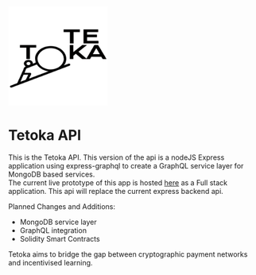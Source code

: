 <img src="https://github.com/dasmedium/dmsocial/blob/master/client/public/Tetoka-blk.png" alt="Tetoka Logo" width="200"/>

# Tetoka API

This is the Tetoka API. This version of the api is a nodeJS Express application
using express-graphql to create a GraphQL service layer for MongoDB based services.  
The current live prototype of this app is hosted [here](https://radiant-reef-72314.herokuapp.com/) as a Full stack application. This api will replace the current express backend api.

Planned Changes and Additions:

- MongoDB service layer
- GraphQL integration
- Solidity Smart Contracts

Tetoka aims to bridge the gap between cryptographic payment networks and incentivised learning.
